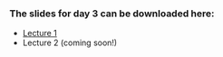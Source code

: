 ### The slides for day 3 can be downloaded here:
* [Lecture 1](https://www.dropbox.com/s/tol5apm7u3rxoa3/hirn%20frib%2001%202019-05-22.pdf?dl=0)
* Lecture 2 (coming soon!)

